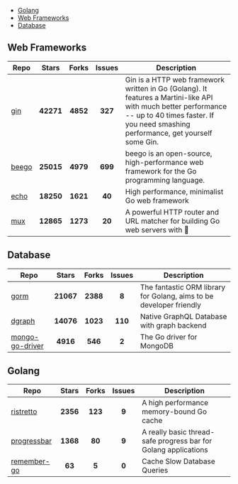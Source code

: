 
- [Golang](#golang)
- [Web Frameworks](#web-frameworks)
- [Database](#database)

## Web Frameworks

| Repo | Stars  | Forks  | Issues | Description |
| ---- | :----: | :----: | :----: | ----------- |
| [gin](https://github.com/gin-gonic/gin) | **42271** | **4852** | **327** | Gin is a HTTP web framework written in Go (Golang). It features a Martini-like API with much better performance -- up to 40 times faster. If you need smashing performance, get yourself some Gin. |
| [beego](https://github.com/astaxie/beego) | **25015** | **4979** | **699** | beego is an open-source, high-performance web framework for the Go programming language. |
| [echo](https://github.com/labstack/echo) | **18250** | **1621** | **40** | High performance, minimalist Go web framework |
| [mux](https://github.com/gorilla/mux) | **12865** | **1273** | **20** | A powerful HTTP router and URL matcher for building Go web servers with 🦍 |

## Database

| Repo | Stars  | Forks  | Issues | Description |
| ---- | :----: | :----: | :----: | ----------- |
| [gorm](https://github.com/go-gorm/gorm) | **21067** | **2388** | **8** | The fantastic ORM library for Golang, aims to be developer friendly |
| [dgraph](https://github.com/dgraph-io/dgraph) | **14076** | **1023** | **110** | Native GraphQL Database with graph backend |
| [mongo-go-driver](https://github.com/mongodb/mongo-go-driver) | **4916** | **546** | **2** | The Go driver for MongoDB |

## Golang

| Repo | Stars  | Forks  | Issues | Description |
| ---- | :----: | :----: | :----: | ----------- |
| [ristretto](https://github.com/dgraph-io/ristretto) | **2356** | **123** | **9** | A high performance memory-bound Go cache |
| [progressbar](https://github.com/schollz/progressbar) | **1368** | **80** | **9** | A really basic thread-safe progress bar for Golang applications |
| [remember-go](https://github.com/rocketlaunchr/remember-go) | **63** | **5** | **0** | Cache Slow Database Queries |
